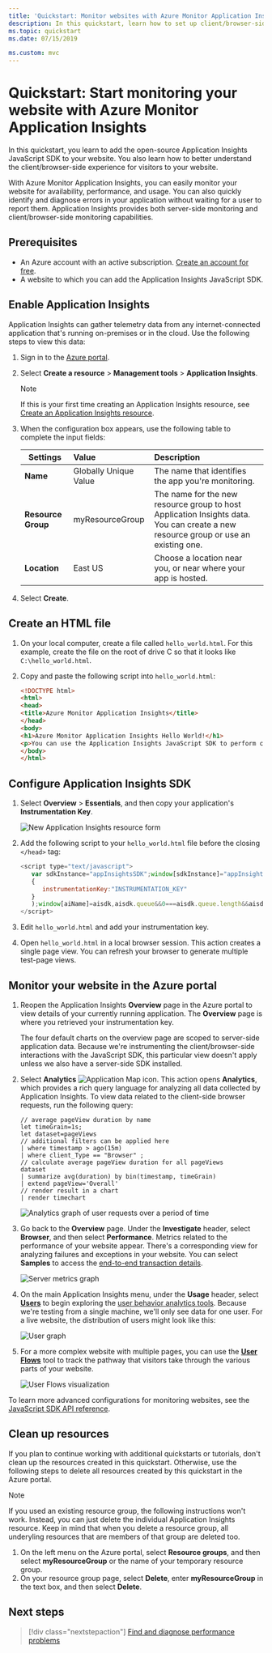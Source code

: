 ```yaml
---
title: 'Quickstart: Monitor websites with Azure Monitor Application Insights'
description: In this quickstart, learn how to set up client/browser-side website monitoring with Azure Monitor Application Insights.
ms.topic: quickstart
ms.date: 07/15/2019

ms.custom: mvc
---
```


# Quickstart: Start monitoring your website with Azure Monitor Application Insights

In this quickstart, you learn to add the open-source Application Insights JavaScript SDK to your website. You also learn how to better understand the client/browser-side experience for visitors to your website.

With Azure Monitor Application Insights, you can easily monitor your website for availability, performance, and usage. You can also quickly identify and diagnose errors in your application without waiting for a user to report them. Application Insights provides both server-side monitoring and client/browser-side monitoring capabilities.

## Prerequisites

* An Azure account with an active subscription. [Create an account for free](https://azure.microsoft.com/free/?ref=microsoft.com&utm_source=microsoft.com&utm_medium=docs&utm_campaign=visualstudio).
* A website to which you can add the Application Insights JavaScript SDK.

## Enable Application Insights

Application Insights can gather telemetry data from any internet-connected application that's running on-premises or in the cloud. Use the following steps to view this data:

1. Sign in to the [Azure portal](https://portal.azure.com/).
1. Select **Create a resource** > **Management tools** > **Application Insights**.

   > [!NOTE]
   >If this is your first time creating an Application Insights resource, see [Create an Application Insights resource](./create-new-resource.md).
1. When the configuration box appears, use the following table to complete the input fields:

    | Settings        | Value           | Description  |
   | ------------- |:-------------|:-----|
   | **Name**      | Globally Unique Value | The name that identifies the app you're monitoring. |
   | **Resource Group**     | myResourceGroup      | The name for the new resource group to host Application Insights data. You can create a new resource group or use an existing one. |
   | **Location** | East US | Choose a location near you, or near where your app is hosted. |
1. Select **Create**.

## Create an HTML file

1. On your local computer, create a file called ``hello_world.html``. For this example, create the file on the root of drive C so that it looks like ``C:\hello_world.html``.
1. Copy and paste the following script into ``hello_world.html``:

    ```html
    <!DOCTYPE html>
    <html>
    <head>
    <title>Azure Monitor Application Insights</title>
    </head>
    <body>
    <h1>Azure Monitor Application Insights Hello World!</h1>
    <p>You can use the Application Insights JavaScript SDK to perform client/browser-side monitoring of your website. To learn about more advanced JavaScript SDK configurations, visit the <a href="https://github.com/Microsoft/ApplicationInsights-JS/blob/master/API-reference.md" title="API Reference">API reference</a>.</p>
    </body>
    </html>
    ```

## Configure Application Insights SDK

1. Select **Overview** > **Essentials**, and then copy your application's **Instrumentation Key**.

   ![New Application Insights resource form](media/website-monitoring/instrumentation-key-001.png)

1. Add the following script to your ``hello_world.html`` file before the closing ``</head>`` tag:

   ```javascript
   <script type="text/javascript">
      var sdkInstance="appInsightsSDK";window[sdkInstance]="appInsights";var aiName=window[sdkInstance],aisdk=window[aiName]||function(e){function n(e){t[e]=function(){var n=arguments;t.queue.push(function(){t[e].apply(t,n)})}}var t={config:e};t.initialize=!0;var i=document,a=window;setTimeout(function(){var n=i.createElement("script");n.src=e.url||"https://az416426.vo.msecnd.net/scripts/b/ai.2.min.js",i.getElementsByTagName("script")[0].parentNode.appendChild(n)});try{t.cookie=i.cookie}catch(e){}t.queue=[],t.version=2;for(var r=["Event","PageView","Exception","Trace","DependencyData","Metric","PageViewPerformance"];r.length;)n("track"+r.pop());n("startTrackPage"),n("stopTrackPage");var s="Track"+r[0];if(n("start"+s),n("stop"+s),n("setAuthenticatedUserContext"),n("clearAuthenticatedUserContext"),n("flush"),!(!0===e.disableExceptionTracking||e.extensionConfig&&e.extensionConfig.ApplicationInsightsAnalytics&&!0===e.extensionConfig.ApplicationInsightsAnalytics.disableExceptionTracking)){n("_"+(r="onerror"));var o=a[r];a[r]=function(e,n,i,a,s){var c=o&&o(e,n,i,a,s);return!0!==c&&t["_"+r]({message:e,url:n,lineNumber:i,columnNumber:a,error:s}),c},e.autoExceptionInstrumented=!0}return t}(
      {
         instrumentationKey:"INSTRUMENTATION_KEY"
      }
      );window[aiName]=aisdk,aisdk.queue&&0===aisdk.queue.length&&aisdk.trackPageView({});
   </script>
   ```

1. Edit ``hello_world.html`` and add your instrumentation key.

1. Open ``hello_world.html`` in a local browser session. This action creates a single page view. You can refresh your browser to generate multiple test-page views.

## Monitor your website in the Azure portal

1. Reopen the Application Insights **Overview** page in the Azure portal to view details of your currently running application. The **Overview** page is where you retrieved your instrumentation key.

   The four default charts on the overview page are scoped to server-side application data. Because we're instrumenting the client/browser-side interactions with the JavaScript SDK, this particular view doesn't apply unless we also have a server-side SDK installed.

1. Select **Analytics** ![Application Map icon](media/website-monitoring/006.png).  This action opens **Analytics**, which provides a rich query language for analyzing all data collected by Application Insights. To view data related to the client-side browser requests, run the following query:

    ```kusto
    // average pageView duration by name
    let timeGrain=1s;
    let dataset=pageViews
    // additional filters can be applied here
    | where timestamp > ago(15m)
    | where client_Type == "Browser" ;
    // calculate average pageView duration for all pageViews
    dataset
    | summarize avg(duration) by bin(timestamp, timeGrain)
    | extend pageView='Overall'
    // render result in a chart
    | render timechart
    ```

   ![Analytics graph of user requests over a period of time](./media/website-monitoring/analytics-query.png)

1. Go back to the **Overview** page. Under the **Investigate** header, select **Browser**, and then select **Performance**.  Metrics related to the performance of your website appear. There's a corresponding view for analyzing failures and exceptions in your website. You can select **Samples** to access the [end-to-end transaction details](../../azure-monitor/app/transaction-diagnostics.md).

   ![Server metrics graph](./media/website-monitoring/browser-performance.png)

1. On the main Application Insights menu, under the **Usage** header, select [**Users**](../../azure-monitor/app/usage-segmentation.md) to begin exploring the [user behavior analytics tools](../../azure-monitor/app/usage-overview.md). Because we're testing from a single machine, we'll only see data for one user. For a live website, the distribution of users might look like this:

     ![User graph](./media/website-monitoring/usage-users.png)

1. For a more complex website with multiple pages, you can use the [**User Flows**](../../azure-monitor/app/usage-flows.md) tool to track the pathway that visitors take through the various parts of your website.

   ![User Flows visualization](./media/website-monitoring/user-flows.png)

To learn more advanced configurations for monitoring websites, see the [JavaScript SDK API reference](https://github.com/Microsoft/ApplicationInsights-JS/blob/master/API-reference.md).

## Clean up resources

If you plan to continue working with additional quickstarts or tutorials, don't clean up the resources created in this quickstart. Otherwise, use the following steps to delete all resources created by this quickstart in the Azure portal.

> [!NOTE]
> If you used an existing resource group, the following instructions won't work. Instead, you can just delete the individual Application Insights resource. Keep in mind that when you delete a resource group, all underyling resources that are members of that group are deleted too.

1. On the left menu on the Azure portal, select **Resource groups**, and then select **myResourceGroup** or the name of your temporary resource group.
1. On your resource group page, select **Delete**, enter **myResourceGroup** in the text box, and then select **Delete**.

## Next steps

> [!div class="nextstepaction"]
> [Find and diagnose performance problems](../log-query/log-query-overview.md)
